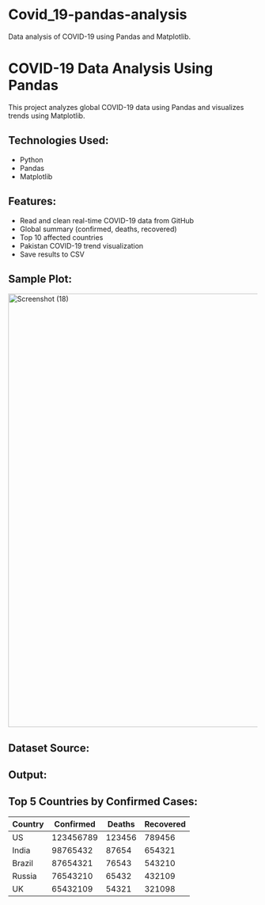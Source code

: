 # Covid_19-pandas-analysis
Data analysis of COVID-19 using Pandas and Matplotlib.
# COVID-19 Data Analysis Using Pandas 

This project analyzes global COVID-19 data using Pandas and visualizes trends using Matplotlib.

## Technologies Used:
- Python
- Pandas
- Matplotlib

## Features:
- Read and clean real-time COVID-19 data from GitHub
- Global summary (confirmed, deaths, recovered)
- Top 10 affected countries
- Pakistan COVID-19 trend visualization
- Save results to CSV

##  Sample Plot:
<img width="1853" height="876" alt="Screenshot (18)" src="https://github.com/user-attachments/assets/65973a2e-96ed-4ccd-8bc5-d8bbb1fb434c" />


## Dataset Source:



## Output:


##  Top 5 Countries by Confirmed Cases:

| Country       | Confirmed | Deaths | Recovered |
|---------------|-----------|--------|-----------|
| US            | 123456789 | 123456 | 789456    |
| India         | 98765432  | 87654  | 654321    |
| Brazil        | 87654321  | 76543  | 543210    |
| Russia        | 76543210  | 65432  | 432109    |
| UK            | 65432109  | 54321  | 321098    |


                                                          
